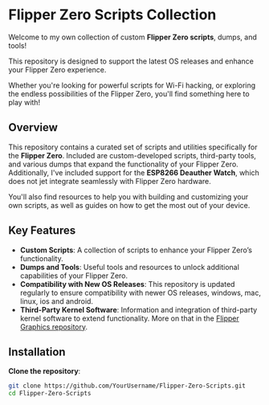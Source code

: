 # Flipper Zero Scripts Collection

Welcome to my own collection of custom **Flipper Zero scripts**, dumps, and tools! </p>
This repository is designed to support the latest OS releases and enhance your Flipper Zero experience. </p>
Whether you're looking for powerful scripts for Wi-Fi hacking, or exploring the endless possibilities of the Flipper Zero, you'll find something here to play with!

## Overview

This repository contains a curated set of scripts and utilities specifically for the **Flipper Zero**. Included are custom-developed scripts, third-party tools, and various dumps that expand the functionality of your Flipper Zero. Additionally, I've included support for the **ESP8266 Deauther Watch**, which does not jet integrate seamlessly with Flipper Zero hardware. 

You'll also find resources to help you with building and customizing your own scripts, as well as guides on how to get the most out of your device.

## Key Features

- **Custom Scripts**: A collection of scripts to enhance your Flipper Zero’s functionality.
- **Dumps and Tools**: Useful tools and resources to unlock additional capabilities of your Flipper Zero.
- **Compatibility with New OS Releases**: This repository is updated regularly to ensure compatibility with newer OS releases, windows, mac, linux, ios and android.
- **Third-Party Kernel Software**: Information and integration of third-party kernel software to extend functionality. More on that in the [Flipper Graphics repository](https://github.com/Kuronons/FZ_graphics).

## Installation

**Clone the repository**:
   ```bash
   git clone https://github.com/YourUsername/Flipper-Zero-Scripts.git
   cd Flipper-Zero-Scripts
